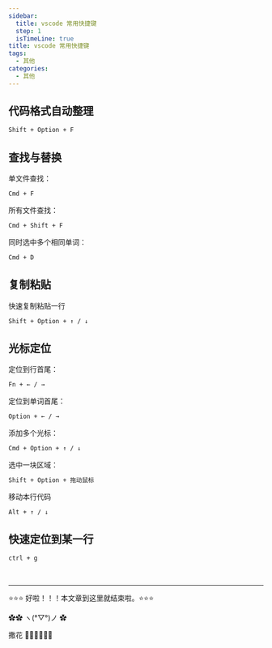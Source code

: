 ```yaml
---
sidebar:
  title: vscode 常用快捷键
  step: 1
  isTimeLine: true
title: vscode 常用快捷键
tags:
  - 其他
categories:
  - 其他
---
```


## **代码格式自动整理**

```html
Shift + Option + F
```

## **查找与替换**

单文件查找：

```html
Cmd + F
```

所有文件查找：

```html
Cmd + Shift + F
```

同时选中多个相同单词：

```html
Cmd + D
```

## **复制粘贴**

快速复制粘贴一行

```html
Shift + Option + ↑ / ↓
```

## **光标定位**

定位到行首尾：

```html
Fn + ← / →
```

定位到单词首尾：

```html
Option + ← / →
```

添加多个光标：

```html
Cmd + Option + ↑ / ↓
```

选中一块区域：

```html
Shift + Option + 拖动鼠标
```

移动本行代码

```html
Alt + ↑ / ↓
```

## **快速定位到某一行**

```html
ctrl + g
```

<br/>
<hr />

⭐️⭐️⭐️ 好啦！！！本文章到这里就结束啦。⭐️⭐️⭐️

✿✿ ヽ(°▽°)ノ ✿

撒花 🌸🌸🌸🌸🌸🌸
